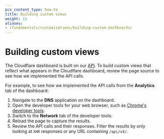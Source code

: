 ```yaml
---
pcx_content_type: how-to
title: Building custom views
weight: 11
aliases:
- /fundamentals/customizations/building-custom-dashboards/
---
```


# Building custom views

The Cloudflare dashboard is built on our [API](/api/). To build custom views that reflect what appears in the Cloudflare dashboard, review the page source to see how we implemented the API calls.

For example, to see how we implemented the API calls from the **Analytics** tab of the dashboard:

1.  Navigate to the **DNS** application on the dashboard.
2.  Open the developer tools for your web browser, such as [Chrome's developer tools](https://developer.chrome.com/docs/devtools/open/).
3.  Switch to the **Network** tab of the developer tools.
4.  Reload the page to capture the results.
5.  Review the API calls and their responses. Filter the results by only looking at `XHR` responses or any URL containing `/api/v4/`.